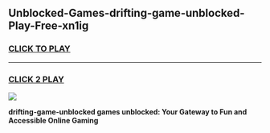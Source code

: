 
## Unblocked-Games-drifting-game-unblocked-Play-Free-xn1ig
<h3>
<a href="https://premium76.site?title=drifting-game-unblocked&ref=21A">CLICK TO PLAY</a></h3>
<hr>

<h3>
<a href="https://premium76.site?title=drifting-game-unblocked&ref=21A">CLICK 2 PLAY</a>
  
</h3>

<a href="https://premium76.site?title=drifting-game-unblocked&ref=21A"><img src="https://clearcache.store/games.png"></a>


**drifting-game-unblocked games unblocked: Your Gateway to Fun and Accessible Online Gaming**
